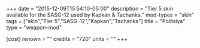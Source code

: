 +++
date = "2015-12-09T15:54:10-05:00"
description = "Tier 5 skin available for the SASG-12 used by Kapkan & Tachanka."
mod-types = "skin"
tags = ["skin","Tier 5","SASG-12","Kapkan","Tachanka"]
title = "Politsiya"
type = "weapon-mod"

[cost]
  renown = ""
  credits = "720"
  units = ""
+++

